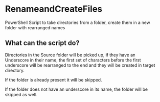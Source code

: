 # RenameandCreateFiles
PowerShell Script to take directories from a folder, create them in a new folder with rearranged names

## What can the script do?

Directories in the Source folder will be picked up, if they have an Underscore in their name, the first set of characters before the first underscore will be rearranged to the end and they will be created in target directory. 

If the folder is already present it will be skipped. 

If the folder does not have an underscore in its name, the folder will be skipped as well.